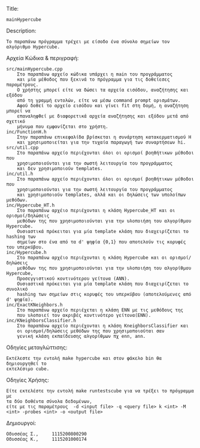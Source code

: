 Title: 
    
    mainHypercube 
Description: 
    
    Το παραπάνω πρόγραμμα τρέχει με είσοδο ένα σύνολο σημείων τον αλγόριθμο Hypercube.
Αρχεία Κώδικα & περιγραφή:

    src/mainHypercube.cpp
        Στο παραπάνω αρχείο κώδικα υπάρχει η main του προγράμματος 
        και μία μέθοδος που ξεκινά το πρόγραμμα για τις δοθείεσες παραμέτρους.
        Ο χρήστης μπορεί είτε να δώσει τα αρχεία εισόδου, αναζήτησης και εξόδου 
        από τη γραμμή εντολών, είτε να μέσω command prompt ορισμάτων. 
        Αφού δοθεί το αρχείο εισόδου και γίνει fit στη δομή, η αναζήτηση μπορεί να 
        επαναληφθεί με διαφορετικά αρχεία αναζήτησης και εξόδου μετά από σχετικό 
        μήνυμα που εμφανίζεται στο χρήστη.
    inc/FunctionH.h
        Στην παραπάνω επικεφαλίδα βρίσκεται η συνάρτηση κατακερματισμού H
        και χρησιμοποιείται για την τυχαία παραγωγή των συναρτήσεων hi.
    src/util.cpp
        Στο παραπάνω αρχείο περιέχονται όλοι οι ορισμοί βοηθήτικων μέθοδοι που
        χρησιμοποιούνται για την σωστή λειτουργία του προγράμματος 
        και δεν χρησιμοποιούν templates.
    inc/util.h
        Στο παραπάνω αρχείο περιέχονται όλοι οι ορισμοί βοηθήτικων μέθοδοι που
        χρησιμοποιούνται για την σωστή λειτουργία του προγράμματος 
        και χρησιμοποιούν templates, αλλά και οι δηλώσεις των υπολοίπων μεθόδων.
    inc/Hypercube_HT.h
        Στο παραπάνω αρχέιο περιέχονται η κλάση Hypercube_HT και οι ορισμοί/δηλώσεις
        μεθόδων της που χρησιμοποιούνται για την υλοποιήση του αλγορίθμου Hypercube.
        Ουσιαστικά πρόκειται για μία template κλάση που διαχειρίζεται το hashing των
        σημείων στο ένα από τα d' ψηφία {0,1} που αποτελούν τις κορυφές του υπερκύβου.
    inc/Hypercube.h
        Στο παραπάνω αρχέιο περιέχονται η κλάση Hypercube και οι ορισμοί/δηλώσεις
        μεθόδων της που χρησιμοποιούνται για την υλοποιήση του αλγορίθμου Hypercube,
        Προσεγγιστικού κοντινότερου γείτονα (ANN).
        Ουσιαστικά πρόκειται για μία template κλάση που διαχειρίζεται το συνολικό 
        hashing των σημείων στις κορυφές του υπερκύβου (αποτελούμενες από d' ψηφία).
    inc/ExactKNeighbors.h
        Στο παραπάνω αρχείο περιέχεται η κλάση ENN με τις μεθόδους της
        που υλοποιεί τον ακριβές κοντινότερο γείτονα(ENN).
    inc/KNeighborsClassifier.h
        Στο παραπάνω αρχείο περιέχονται η κλάση KneighborsClassifier και
        οι ορισμοί/δηλώσεις μεθόδων της που χρησιμοποιούται σαν
        γενική κλάση εκπαίδευσης αλγορίθμων πχ enn, ann.

Οδηγίες μεταγλώττισης: 

    Εκτέλεστε την εντολή make hypercube και στον φάκελο bin θα δημιουργηθεί το 
    εκτελέσιμο cube.
Οδηγίες Χρήσης:

    Είτε εκτελέστε την εντολή make runtestscube για να τρέξει το πρόγραμμα με 
    τα δύο δοθέντα σύνολα δεδομένων,
    είτε με τις παραμέτρους  -d <input file> -q <query file> k <int> -M <int> -probes <int> -o <output file>
    
Δημιουργοί:

    Οδυσσέας Σ.,     1115200800290
    Οδυσσέας Κ.,     1115201000174
